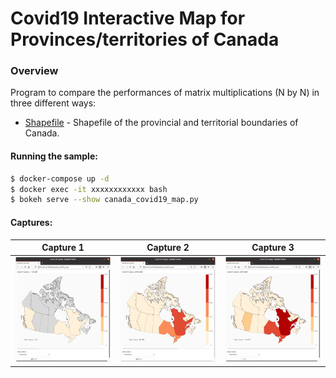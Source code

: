 # Covid19 Interactive Map for Provinces/territories of Canada

### Overview
Program to compare the performances of matrix multiplications (N by N) in three different ways: 
* [Shapefile](https://www.arcgis.com/home/item.html?id=dcbcdf86939548af81efbd2d732336db) - Shapefile of the provincial and territorial boundaries of Canada.


#### Running the sample:
```sh
$ docker-compose up -d
$ docker exec -it xxxxxxxxxxxx bash
$ bokeh serve --show canada_covid19_map.py
```

#### Captures:

| Capture 1     | Capture 2     | Capture 3     |
| ------------- | ------------- | ------------- |
| ![alt-text-1](https://github.com/vicent3rod/covid19-canada-interactive-map/blob/master/captures/1.png) | ![alt-text-2](https://github.com/vicent3rod/covid19-canada-interactive-map/blob/master/captures/2.png) | ![alt-text-3](https://github.com/vicent3rod/covid19-canada-interactive-map/blob/master/captures/3.png) 

